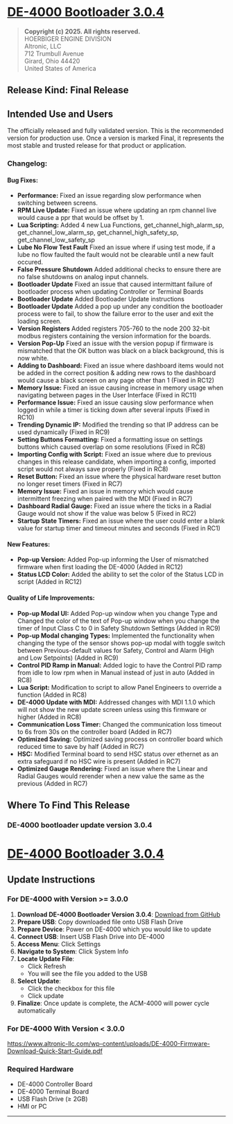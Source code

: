 # [DE-4000 Bootloader 3.0.4](https://github.com/Altronic-LLC/Altronic-Public-Files/blob/main/DE4000_Firmware_Releases/Final/3.0.4/bootloader_3.0.4.atf)

> **Copyright (c) 2025. All rights reserved.**  
> HOERBIGER ENGINE DIVISION  
> Altronic, LLC  
> 712 Trumbull Avenue  
> Girard, Ohio 44420  
> United States of America

## Release Kind: Final Release

## Intended Use and Users
The officially released and fully validated version. This is the recommended version for production use. Once a version is marked Final, it represents the most stable and trusted release for that product or application.

### Changelog:

#### Bug Fixes:
- **Performance:** Fixed an issue regarding slow performance when switching between screens.
- **RPM Live Update:** Fixed an issue where updating an rpm channel live would cause a ppr that would be offset by 1.
- **Lua Scripting:** Added 4 new Lua Functions, get_channel_high_alarm_sp, get_channel_low_alarm_sp, get_channel_high_safety_sp, get_channel_low_safety_sp
- **Lube No Flow Test Fault** Fixed an issue where if using test mode, if a lube no flow faulted the fault would not be clearable until a new fault occured.
- **False Pressure Shutdown** Added additional checks to ensure there are no false shutdowns on analog input channels.
- **Bootloader Update** Fixed an issue that caused intermittant failure of bootloader process when updating Controller or Terminal Boards
- **Bootloader Update** Added Bootloader Update instructions
- **Bootloader Update** Added a pop up under any condition the bootloader process were to fail, to show the failure error to the user and exit the loading screen.
- **Version Registers** Added registers 705-760 to the node 200 32-bit modbus registers containing the version information for the boards.
- **Version Pop-Up** Fixed an issue with the version popup if firmware is mismatched that the OK button was black on a black background, this is now white.
- **Adding to Dashboard:** Fixed an issue where dashboard items would not be added in the correct position & adding new rows to the dashboard would cause a black screen on any page other than 1 (Fixed in RC12)
- **Memory Issue:** Fixed an issue causing increase in memory usage when navigating between pages in the User Interface (Fixed in RC11)
- **Performance Issue:** Fixed an issue causing slow performance when logged in while a timer is ticking down after several inputs (Fixed in RC10)
- **Trending Dynamic IP:** Modified the trending so that IP address can be used dynamically (Fixed in RC9)
- **Setting Buttons Formatting:** Fixed a formatting issue on settings buttons which caused overlap on some resolutions (Fixed in RC8)
- **Importing Config with Script:** Fixed an issue where due to previous changes in this release candidate, when importing a config, imported script would not always save properly (Fixed in RC8)
- **Reset Button:** Fixed an issue where the physical hardware reset button no longer reset timers (Fixed in RC7)
- **Memory Issue:** Fixed an issue in memory which would cause intermittent freezing when paired with the MDI (Fixed in RC7)
- **Dashboard Radial Gauge:** Fixed an issue where the ticks in a Radial Gauge would not show if the value was below 5 (Fixed in RC2)
- **Startup State Timers:** Fixed an issue where the user could enter a blank value for startup timer and timeout minutes and seconds (Fixed in RC1)

#### New Features:
- **Pop-up Version:** Added Pop-up informing the User of mismatched firmware when first loading the DE-4000 (Added in RC12)
- **Status LCD Color:** Added the ability to set the color of the Status LCD in script (Added in RC12)

#### Quality of Life Improvements:
- **Pop-up Modal UI:** Added Pop-up window when you change Type and Changed the color of the text of Pop-up window when you change the timer of Input Class C to 0 in Safety Shutdown Settings (Added in RC9)
- **Pop-up Modal changing Types:** Implemented the functionality when changing the type of the sensor shows pop-up modal with toggle switch between Previous-default values for Safety, Control and Alarm (High and Low Setpoints) (Added in RC9)
- **Control PID Ramp in Manual:** Added logic to have the Control PID ramp from idle to low rpm when in Manual instead of just in auto (Added in RC8)
- **Lua Script:** Modification to script to allow Panel Engineers to override a function (Added in RC8)
- **DE-4000 Update with MDI:** Addressed changes with MDI 1.1.0 which will not show the new update screen unless using this firmware or higher (Added in RC8)
- **Communication Loss Timer:** Changed the communication loss timeout to 6s from 30s on the controller board (Added in RC7)
- **Optimized Saving:** Optimized saving process on controller board which reduced time to save by half (Added in RC7)
- **HSC:** Modified Terminal board to send HSC status over ethernet as an extra safeguard if no HSC wire is present (Added in RC7)
- **Optimized Gauge Rendering:** Fixed an issue where the Linear and Radial Gauges would rerender when a new value the same as the previous (Added in RC7)


## Where To Find This Release

### DE-4000 bootloader update version 3.0.4

# [DE-4000 Bootloader 3.0.4](https://github.com/Altronic-LLC/Altronic-Public-Files/blob/main/DE4000_Firmware_Releases/Final/3.0.4/bootloader_3.0.4.atf)


## Update Instructions

### For DE-4000 with Version >= 3.0.0
1. **Download DE-4000 Bootloader Version 3.0.4**: [Download from GitHub](https://github.com/Altronic-LLC/Altronic-Public-Files/blob/main/DE4000_Firmware_Releases/Final/3.0.4/bootloader_3.0.4.atf?download=)
2. **Prepare USB**: Copy downloaded file onto USB Flash Drive
3. **Prepare Device**: Power on DE-4000 which you would like to update
4. **Connect USB**: Insert USB Flash Drive into DE-4000
5. **Access Menu**: Click Settings
6. **Navigate to System**: Click System Info
7. **Locate Update File**:
   - Click Refresh 
   - You will see the file you added to the USB
8. **Select Update**:
   - Click the checkbox for this file
   - Click update
9. **Finalize**: Once update is complete, the ACM-4000 will power cycle automatically

### For DE-4000 With Version < 3.0.0
https://www.altronic-llc.com/wp-content/uploads/DE-4000-Firmware-Download-Quick-Start-Guide.pdf

### Required Hardware
- DE-4000 Controller Board
- DE-4000 Terminal Board
- USB Flash Drive (≥ 2GB)
- HMI or PC

---


